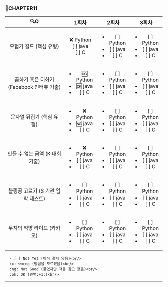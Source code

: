 ### :page_with_curl:CHAPTER11

|                  :mag:Q                   |                             1회차                             |                            2회차                            |                            3회차                            |
| :---------------------------------------: | :-----------------------------------------------------------: | :---------------------------------------------------------: | :---------------------------------------------------------: |
|          모험가 길드 (핵심 유형)          |              :x: Python<br/> [ ] java<br/> [ ] C              | <ul><li>[ ] Python</li><li>[ ] java</li><li>[ ] C</li></ul> | <ul><li>[ ] Python</li><li>[ ] java</li><li>[ ] C</li></ul> |
| 곱하기 혹은 더하기 (Facebook 인터뷰 기출) | <ul><li>:ng: Python</li><li>:ok: java</li><li>[ ] C</li></ul> | <ul><li>[ ] Python</li><li>[ ] java</li><li>[ ] C</li></ul> | <ul><li>[ ] Python</li><li>[ ] java</li><li>[ ] C</li></ul> |
|         문자열 뒤집기 (핵심 유형)         | <ul><li>:x: Python</li><li>:ng: java</li><li>[ ] C</li></ul>  | <ul><li>[ ] Python</li><li>[ ] java</li><li>[ ] C</li></ul> | <ul><li>[ ] Python</li><li>[ ] java</li><li>[ ] C</li></ul> |
|      만들 수 없는 금액 (K 대회 기출)      |  <ul><li>:x: Python</li><li>[ ] java</li><li>[ ] C</li></ul>  | <ul><li>[ ] Python</li><li>[ ] java</li><li>[ ] C</li></ul> | <ul><li>[ ] Python</li><li>[ ] java</li><li>[ ] C</li></ul> |
|    볼링공 고르기 (S 기관 입학 테스트)     |  <ul><li>[ ] Python</li><li>[ ] java</li><li>[ ] C</li></ul>  | <ul><li>[ ] Python</li><li>[ ] java</li><li>[ ] C</li></ul> | <ul><li>[ ] Python</li><li>[ ] java</li><li>[ ] C</li></ul> |
|        무지의 먹방 라이브 (카카오)        |  <ul><li>[ ] Python</li><li>[ ] java</li><li>[ ] C</li></ul>  | <ul><li>[ ] Python</li><li>[ ] java</li><li>[ ] C</li></ul> | <ul><li>[ ] Python</li><li>[ ] java</li><li>[ ] C</li></ul> |

      - [ ] Not Yet (아직 풀지 않음)<br/>
      :x: worng (방법을 모르겠음)<br/>
      :ng: Not Good (풀었지만 책을 참고 했음)<br/>
      :ok: OK (완벽:+1:)<br/>

---
